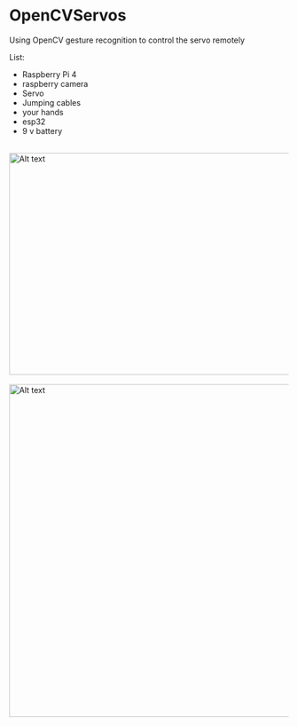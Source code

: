 # OpenCVServos
Using OpenCV gesture recognition to control the servo remotely


List:
 - Raspberry Pi 4  
 - raspberry camera 
 - Servo 
 - Jumping cables
 - your hands
 - esp32
 - 9 v battery
 
 
<br/>


<img src="/cdbe7740073c160e6b951f152a2c29a.png" alt="Alt text" title="Optional title"  height="400" width="800">

<br/>

<br/>


<img src="/8deaf0334d8900edfee9edaaef6469c.png" alt="Alt text" title="Optional title"  height="600" width="800">

<br/>
